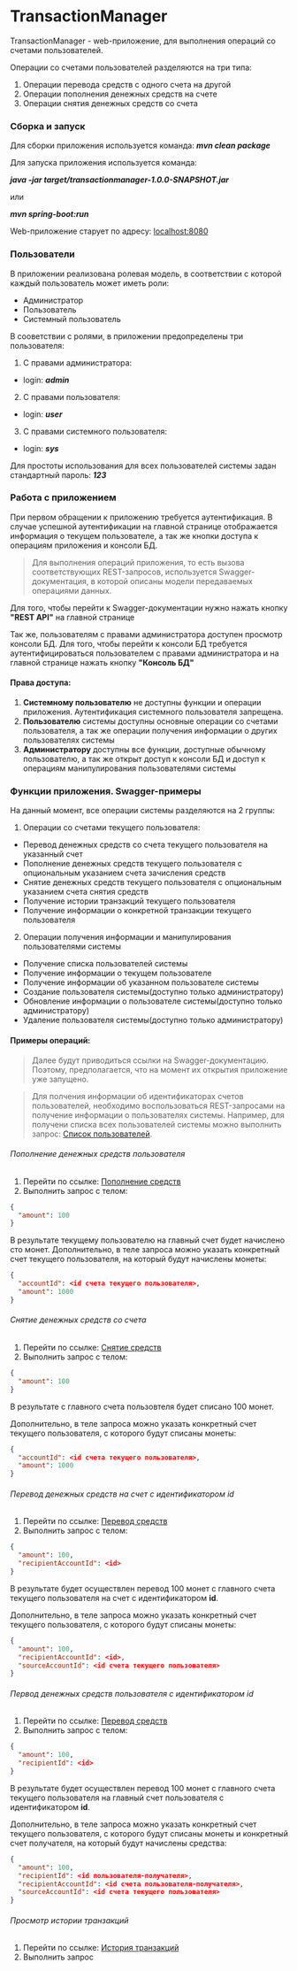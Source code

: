 # TransactionManager

TransactionManager - web-приложение, для выполнения операций со счетами пользователей.

Операции со счетами пользователей разделяются на три типа:
1. Операции перевода средств с одного счета на другой
2. Операции пополнения денежных средств на счете
3. Операции снятия денежных средств со счета



### Сборка и запуск
Для сборки приложения используется команда: ***mvn clean package***

Для запуска приложения используется команда: 

***java -jar target/transactionmanager-1.0.0-SNAPSHOT.jar***

или

***mvn spring-boot:run***

Web-приложение старует по адресу: [localhost:8080](http://localhost:8080 "Transaction Manager")



### Пользователи
В приложении реализована ролевая модель, в соответствии с которой каждый пользователь может иметь роли:
- Администратор
- Пользователь
- Системный пользователь

В сооветствии с ролями, в приложении предопределены три пользователя:
1. С правами администратора:
- login: ***admin***
2. С правами пользователя:
- login: ***user***
3. С правами системного пользователя:
- login: ***sys***

Для простоты использования для всех пользователей системы задан стандартный пароль: ***123***



### Работа с приложением
При первом обращении к приложению требуется аутентификация. В случае успешной аутентификации на главной странице отображается информация о текущем пользователе, а так же кнопки доступа к операциям приложения и консоли БД.

> Для выполнения операций приложения, то есть вызова соответствующих REST-запросов, используется Swagger-документация, в которой описаны модели передаваемых операциями данных.

Для того, чтобы перейти к Swagger-документации нужно нажать кнопку **"REST API"** на главной странице

Так же, пользователям с правами администратора доступен просмотр консоли БД. Для того, чтобы перейти к консоли БД требуется аутентифицироваться пользователем с правами администратора и на главной странице нажать кнопку **"Консоль БД"**

#### Права доступа:
1. **Системному пользователю** не доступны функции и операции приложения. Аутентификация системного пользователя запрещена.
2. **Пользователю** системы доступны основные операции со счетами пользователя, а так же операции получения информации о других пользователях системы
3. **Администратору** доступны все функции, доступные обычному пользователю, а так же открыт доступ к консоли БД и доступ к операциям манипулирования пользователями системы



### Функции приложения. Swagger-примеры
На данный момент, все операции системы разделяются на 2 группы:
1. Операции со счетами текущего пользователя:
- Перевод денежных средств со счета текущего пользователя на указанный счет
- Пополнение денежных средств текущего пользователя с опциональным указанием счета зачисления средств
- Снятие денежных средств текущего пользователя с опциональным указанием счета снятия средств
- Получение истории транзакций текущего пользователя
- Получение информации о конкретной транзакции текущего пользователя
2. Операции получения информации и манипулирования пользователями системы
- Получение списка пользователей системы
- Получение информации о текущем пользователе
- Получение информации об указанном пользователе системы
- Создание пользователя системы(доступно только администратору)
- Обновление информации о пользователе системы(доступно только администратору)
- Удаление пользователя системы(доступно только администратору)


#### Примеры операций:
>Далее будут приводиться ссылки на Swagger-документацию. Поэтому, предполагается, что на момент их открытия приложение уже запущено.

>Для полчения информации об идентификаторах счетов пользователей, необходимо воспользоваться REST-запросами на получение информации о пользователях системы. 
Например, для получени списка всех пользователей системы можно выполнить запрос: [Список пользователей](http://localhost:8080/swagger-ui.html#/user-controller/getUsersUsingGET).


###### Пополнение денежных средств пользователя
1. Перейти по ссылке:
[Пополнение средств](http://localhost:8080/swagger-ui.html#/transaction-controller/replenishFundsUsingPOST)
2. Выполнить запрос с телом: 
```json
{
  "amount": 100
}
```
В результате текущему пользователю на главный счет будет начислено сто монет.
Дополнительно, в теле запроса можно указать конкретный счет текущего пользователя, на который будут начислены монеты:
```json
{
  "accountId": <id счета текущего пользователя>,
  "amount": 1000
}
```


###### Снятие денежных средств со счета
1. Перейти по ссылке:
[Снятие средств](http://localhost:8080/swagger-ui.html#/transaction-controller/withdrawalFundsUsingPOST)
2. Выполнить запрос с телом:
```json
{
  "amount": 100
}
```
В результате с главного счета пользовтеля будет списано 100 монет.

Дополнительно, в теле запроса можно указать конкретный счет текущего пользователя, с которого будут списаны монеты:
```json
{
  "accountId": <id счета текущего пользователя>,
  "amount": 1000
}
```

###### Перевод денежных средств на счет с идентификатором id
1. Перейти по ссылке:
[Перевод средств](http://localhost:8080/swagger-ui.html#/transaction-controller/transferFundsUsingPOST)
2. Выполнить запрос с телом:
```json
{
  "amount": 100,
  "recipientAccountId": <id>
}
```
В результате будет осуществлен перевод 100 монет с главного счета текущего пользователя на счет с идентификатором **id**.

Дополнительно, в теле запроса можно указать конкретный счет текущего пользователя, с которого будут списаны монеты:
```json
{
  "amount": 100,
  "recipientAccountId": <id>,
  "sourceAccountId": <id счета текущего пользователя>
}
```

###### Первод денежных средств пользователя с идентификатором id
1. Перейти по ссылке:
[Перевод средств](http://localhost:8080/swagger-ui.html#/transaction-controller/transferFundsUsingPOST)
2. Выполнить запрос с телом:
```json
{
  "amount": 100,
  "recipientId": <id>
}
```
В результате будет осуществлен перевод 100 монет с главного счета текущего пользователя на главный счет пользователя с идентификатором **id**.

Дополнительно, в теле запроса можно указать конкретный счет текущего пользователя, с которого будут списаны монеты и конкретный счет получателя, на который будут начислены средства:
```json
{
  "amount": 100,
  "recipientId": <id пользователя-получателя>,
  "recipientAccountId": <id счета пользователя-получателя>,
  "sourceAccountId": <id счета текущего пользователя>
}
```

###### Просмотр истории транзакций
1. Перейти по ссылке:
[История транзакций](http://localhost:8080/swagger-ui.html#/transaction-controller/getUserTransactionsUsingGET)
2. Выполнить запрос